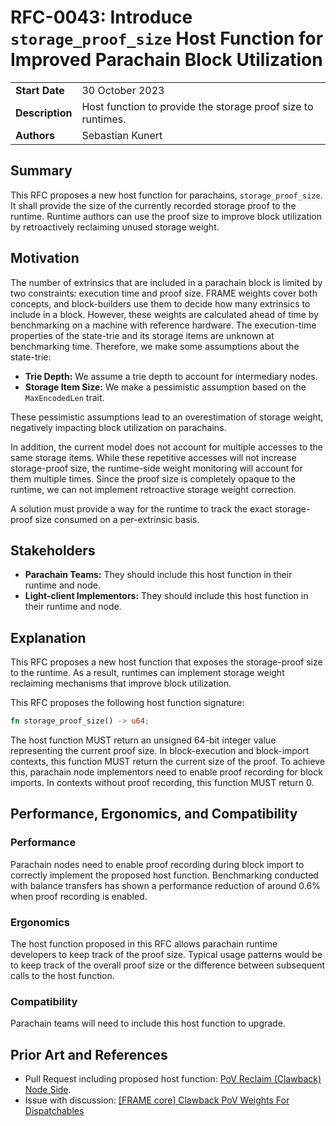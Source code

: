 # RFC-0043: Introduce `storage_proof_size` Host Function for Improved Parachain Block Utilization
|                 |                                                                                             |
| --------------- | ------------------------------------------------------------------------------------------- |
| **Start Date**  | 30 October 2023                                                                    |
| **Description** | Host function to provide the storage proof size to runtimes.                                                                    |
| **Authors**     | Sebastian Kunert                                                                                            |

## Summary

This RFC proposes a new host function for parachains, `storage_proof_size`.  It shall provide the size of the currently recorded storage proof to the runtime. Runtime authors can use the proof size to improve block utilization by retroactively reclaiming unused storage weight.

## Motivation
The number of extrinsics that are included in a parachain block is limited by two constraints: execution time and proof size. FRAME weights cover both concepts, and block-builders use them to decide how many extrinsics to include in a block. However, these weights are calculated ahead of time by benchmarking on a machine with reference hardware. The execution-time properties of the state-trie and its storage items are unknown at benchmarking time. Therefore, we make some assumptions about the state-trie:
- **Trie Depth:** We assume a trie depth to account for intermediary nodes.
- **Storage Item Size:** We make a pessimistic assumption based on the `MaxEncodedLen` trait.

These pessimistic assumptions lead to an overestimation of storage weight, negatively impacting block utilization on parachains.

In addition, the current model does not account for multiple accesses to the same storage items. While these repetitive accesses will not increase storage-proof size, the runtime-side weight monitoring will account for them multiple times. Since the proof size is completely opaque to the runtime, we can not implement retroactive storage weight correction.

A solution must provide a way for the runtime to track the exact storage-proof size consumed on a per-extrinsic basis.

## Stakeholders
- **Parachain Teams:** They should include this host function in their runtime and node.
- **Light-client Implementors:** They should include this host function in their runtime and node.

## Explanation
This RFC proposes a new host function that exposes the storage-proof size to the runtime. As a result, runtimes can implement storage weight reclaiming mechanisms that improve block utilization.

This RFC proposes the following host function signature:
```rust
fn storage_proof_size() -> u64;
```
The host function MUST return an unsigned 64-bit integer value representing the current proof size. In block-execution and block-import contexts, this function MUST return the current size of the proof. To achieve this, parachain node implementors need to enable proof recording for block imports. In contexts without proof recording, this function MUST return 0. 

## Performance, Ergonomics, and Compatibility
### Performance
Parachain nodes need to enable proof recording during block import to correctly implement the proposed host function. Benchmarking conducted with balance transfers has shown a performance reduction of around 0.6% when proof recording is enabled. 

### Ergonomics
The host function proposed in this RFC allows parachain runtime developers to keep track of the proof size. Typical usage patterns would be to keep track of the overall proof size or the difference between subsequent calls to the host function.

### Compatibility
Parachain teams will need to include this host function to upgrade.

## Prior Art and References
- Pull Request including proposed host function: [PoV Reclaim (Clawback) Node Side](https://github.com/paritytech/polkadot-sdk/pull/1462).
- Issue with discussion: [[FRAME core] Clawback PoV Weights For Dispatchables](https://github.com/paritytech/polkadot-sdk/issues/209#top)
